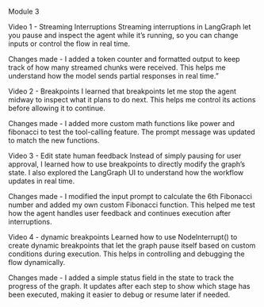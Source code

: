 Module 3

Video 1 - Streaming Interruptions
Streaming interruptions in LangGraph let you pause and inspect the agent while it’s running, so you can change inputs or control the flow in real time.

Changes made - I added a token counter and formatted output to keep track of how many streamed chunks were received. This helps me understand how the model sends partial responses in real time.”

Video 2 - Breakpoints
I learned that breakpoints let me stop the agent midway to inspect what it plans to do next. This helps me control its actions before allowing it to continue.

Changes made - I added more custom math functions like power and fibonacci to test the tool-calling feature.
The prompt message was updated to match the new functions.

Video 3 - Edit state human feedback
Instead of simply pausing for user approval, I learned how to use breakpoints to directly modify the graph’s state. I also explored the LangGraph UI to understand how the workflow updates in real time.

Changes made - I modified the input prompt to calculate the 6th Fibonacci number and added my own custom Fibonacci function. This helped me test how the agent handles user feedback and continues execution after interruptions.


Video 4 - dynamic breakpoints 
Learned how to use NodeInterrupt() to create dynamic breakpoints that let the graph pause itself based on custom conditions during execution. This helps in controlling and debugging the flow dynamically.

Changes made - I added a simple status field in the state to track the progress of the graph. It updates after each step to show which stage has been executed, making it easier to debug or resume later if needed.
